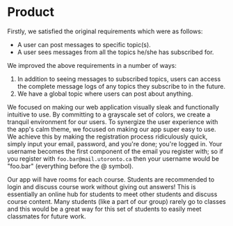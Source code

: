 # Product

Firstly, we satisfied the original requirements which were as follows:

* A user can post messages to specific topic(s).</li>
* A user sees messages from all the topics he/she has subscribed for.</li>


We improved the above requirements in a number of ways:
<ol>
<li> In addition to seeing messages to subscribed topics, users can access the complete message logs
of any topics they subscribe to in the future.</li>
<li> We have a global topic where users can post about anything.</li>
</ol>

We focused on making our web application visually sleak and functionally intuitive to use. By committing to a grayscale set of colors, we create a tranquil environment for our users. To synergize the user experience with the app's calm theme, we focused on making our app super easy to use. We achieve this by making the registration process ridiculously quick, simply input your email, password, and you're done; you're logged in. Your username becomes the first component of the email you register with; so if you register with `foo.bar@mail.utoronto.ca` then your username would be "foo.bar" (everything before the @ symbol).

Our app will have rooms for each course. Students are recommended to login and discuss course work without giving out answers! This is essentially an online hub for students to meet other students and discuss course content. Many students (like a part of our group) rarely go to classes and this would be a great way for this set of students to easily meet classmates for future work.
